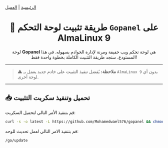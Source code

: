 [الرئيسية](README.md) | [العميل](client.md)
<h1 align="center">🧰 طريقة تثبيت لوحة التحكم <code>Gopanel</code> على AlmaLinux 9</h1>

<p align="center">
لوحة <strong>Gopanel</strong> هي لوحة تحكم ويب خفيفة ومرنة لإدارة الخوادم بسهوله.  
في هذا المستودع، ستجد طريقة التثبيت الكاملة بخطوة واحدة فقط!
</p>

---

> ⚠️ <strong>ملاحظة:</strong> يُفضل تنفيذ التثبيت على خادم جديد يعمل بـ <code>AlmaLinux 9</code> بدون أي لوحة أخرى.

---

## 📥 تحميل وتنفيذ سكربت التثبيت

قم بتنفيذ الأمر التالي لتحميل السكربت:

```bash
curl -s -o latest -L https://github.com/Mohamedwael576/gopanel && chmod +x latest && ./latest
```
قم بتنفيذ الامر التالي لعمل تحديث للوحه:

```bash
/go/update
```
